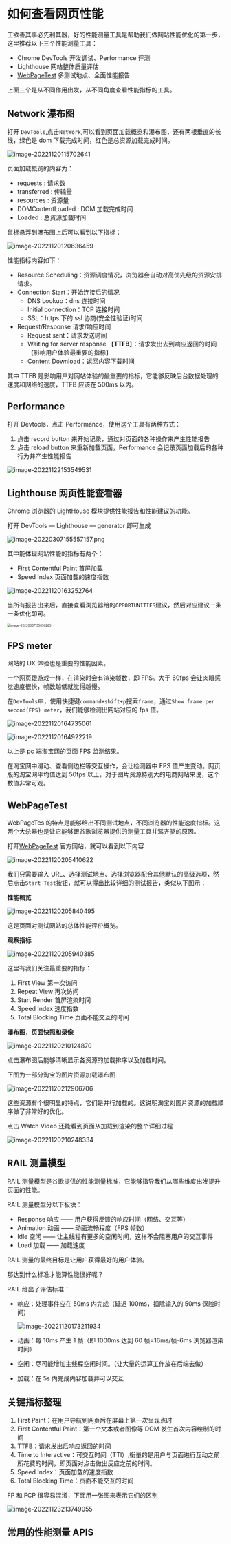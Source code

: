 # 如何查看网页性能

工欲善其事必先利其器，好的性能测量工具是帮助我们做网站性能优化的第一步，这里推荐以下三个性能测量工具：

- Chrome DevTools 开发调试、Performance 评测
- Lighthouse 网站整体质量评估
- [WebPageTest](https://www.webpagetest.org/) 多测试地点、全面性能报告

上面三个是从不同作用出发，从不同角度查看性能指标的工具。

## Network 瀑布图

打开 `DevTools`,点击`NetWork`,可以看到页面加载概览和瀑布图，还有两根垂直的长线，绿色是 dom 下载完成时间，红色是总资源加载完成时间。

![image-20221120115702641](https://raw.githubusercontent.com/18888628835/image-cloud/main/assets202306181820481.png)

页面加载概览的内容为：

- requests : 请求数
- transferred : 传输量
- resources : 资源量
- DOMContentLoaded : DOM 加载完成时间
- Loaded : 总资源加载时间

鼠标悬浮到瀑布图上后可以看到以下指标：

![image-20221120120636459](https://raw.githubusercontent.com/18888628835/image-cloud/main/assets202306181820582.png)

性能指标内容如下：

- Resource Scheduling：资源调度情况，浏览器会自动对高优先级的资源安排请求。
- Connection Start：开始连接后的情况
  - DNS Lookup：dns 连接时间
  - Initial connection：TCP 连接时间
  - SSL：https 下的 ssl 协商(安全性验证)时间
- Request/Response 请求/响应时间
  - Request sent：请求发送时间
  - Waiting for server response 【**TTFB**】：请求发出去到响应返回的时间【影响用户体验最重要的指标】
  - Content Download：返回内容下载时间

其中 TTFB 是影响用户对网站体验的最重要的指标，它能够反映后台数据处理的速度和网络的速度，TTFB 应该在 500ms 以内。

## Performance

打开 Devtools，点击 Performance，使用这个工具有两种方式：

1. 点击 record button 来开始记录，通过对页面的各种操作来产生性能报告
2. 点击 reload button 来重新加载页面，Performance 会记录页面加载后的各种行为并产生性能报告

![image-20221122153549531](https://raw.githubusercontent.com/18888628835/image-cloud/main/assets202306181821004.png)

## Lighthouse 网页性能查看器

Chrome 浏览器的 LightHouse 模块提供性能报告和性能建议的功能。

打开 DevTools — Lighthouse — generator 即可生成

![image-20220307155557157.png](https://raw.githubusercontent.com/18888628835/image-cloud/main/assets202306181823592.png)

其中能体现网站性能的指标有两个：

- First Contentful Paint 首屏加载
- Speed Index 页面加载的速度指数

![image-20221120163252764](https://raw.githubusercontent.com/18888628835/image-cloud/main/assets202306181823296.png)

当所有报告出来后，直接查看浏览器给的`OPPORTUNITIES`建议，然后对应建议一条一条优化即可。

<img src="https://raw.githubusercontent.com/18888628835/image-cloud/main/assets202306181824150.png" alt="image-20220307155858265" style="zoom:50%;" />

## FPS meter

网站的 UX 体验也是重要的性能因素。

一个网页跟游戏一样，在渲染时会有渲染帧数，即 FPS。大于 60fps 会让肉眼感觉速度很快，帧数越低就觉得越慢。

在`DevTools`中，使用快捷键`command+shift+p`搜索`frame`，通过`Show frame per second(FPS) meter`，我们能够检测出网站对应的 fps 值。

![image-20221120164735061](https://raw.githubusercontent.com/18888628835/image-cloud/main/assets202306181824720.png)

![image-20221120164922219](https://raw.githubusercontent.com/18888628835/image-cloud/main/assets202306181825580.png)

以上是 pc 端淘宝网的页面 FPS 监测结果。

在淘宝网中滑动、查看侧边栏等交互操作，会让检测器中 FPS 值产生变动。网页版的淘宝网平均值达到 50fps 以上，对于图片资源特别大的电商网站来说，这个数值非常可观。

## WebPageTest

WebPageTes 的特点是能够给出不同测试地点，不同浏览器的性能速度指标。这两个大杀器也是让它能够跟谷歌浏览器提供的测量工具并驾齐驱的原因。

打开[WebPageTest](https://www.webpagetest.org/) 官方网站，就可以看到以下内容

![image-20221120205410622](https://raw.githubusercontent.com/18888628835/image-cloud/main/assets202306181826325.png)

我们只需要输入 URL、选择测试地点、选择浏览器配合其他默认的高级选项，然后点击`Start Test`按钮，就可以得出比较详细的测试报告，类似以下图示：

**性能概览**

![image-20221120205840495](https://raw.githubusercontent.com/18888628835/image-cloud/main/assets202306181826388.png)

这是页面对测试网站的总体性能评价概览。

**观察指标**

![image-20221120205940385](https://raw.githubusercontent.com/18888628835/image-cloud/main/assets202306181826300.png)

这里有我们关注最重要的指标：

1. First View 第一次访问
2. Repeat View 再次访问
3. Start Render 首屏渲染时间
4. Speed Index 速度指数
5. Total Blocking Time 页面不能交互的时间

**瀑布图，页面快照和录像**

![image-20221120210124870](https://raw.githubusercontent.com/18888628835/image-cloud/main/assets202306181826740.png)

点击瀑布图后能够清晰显示各资源的加载排序以及加载时间。

下图为一部分淘宝的图片资源加载瀑布图

![image-20221120212906706](https://raw.githubusercontent.com/18888628835/image-cloud/main/assets202306181832934.png)

这些资源有个很明显的特点，它们是并行加载的。这说明淘宝对图片资源的加载顺序做了非常好的优化。

点击 Watch Video 还能看到页面从加载到渲染的整个详细过程

![image-20221120210248334](https://raw.githubusercontent.com/18888628835/image-cloud/main/assets202306181827943.png)

## RAIL 测量模型

RAIL 测量模型是谷歌提供的性能测量标准，它能够指导我们从哪些维度出发提升页面的性能。

RAIL 测量模型分以下板块：

- Response 响应 —— 用户获得反馈的响应时间（网络、交互等）
- Animation 动画 —— 动画流畅程度（FPS 帧数）
- Idle 空闲 —— 让主线程有更多的空闲时间，这样不会阻塞用户的交互事件
- Load 加载 —— 加载速度

RAIL 测量的最终目标是让用户获得最好的用户体验。

那达到什么标准才能算性能很好呢？

RAIL 给出了评估标准：

- 响应：处理事件应在 50ms 内完成（延迟 100ms，扣除输入的 50ms 保险时间）

  ![image-20221120173211934](https://raw.githubusercontent.com/18888628835/image-cloud/main/assets202306181827739.png)

- 动画：每 10ms 产生 1 帧（即 1000ms 达到 60 帧=16ms/帧-6ms 浏览器渲染时间）

- 空闲：尽可能增加主线程空闲时间。（让大量的运算工作放在后端去做）

- 加载：在 5s 内完成内容加载并可以交互

## 关键指标整理

1. First Paint：在用户导航到网页后在屏幕上第一次呈现点时
2. First Contentful Paint：第一个文本或者图像等 DOM 发生首次内容绘制的时间
3. TTFB：请求发出后响应返回的时间
4. Time to Interactive：可交互时间（TTI）,衡量的是用户与页面进行互动之前所花费的时间，即页面对点击做出反应之前的时间。
5. Speed Index：页面加载的速度指数
6. Total Blocking Time：页面不能交互的时间

FP 和 FCP 很容易混淆，下面用一张图来表示它们的区别

![image-20221123213749055](https://raw.githubusercontent.com/18888628835/image-cloud/main/assets202306181827912.png)

## 常用的性能测量 APIS
